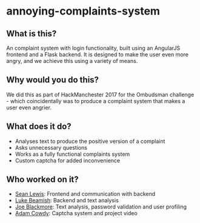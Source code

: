 # annoying-complaints-system
## What is this?
An complaint system with login functionality, built using an AngularJS frontend and a Flask
backend. It is designed to make the user even more angry, and we achieve this using a variety of
means.

## Why would you do this?
We did this as part of HackManchester 2017 for the Ombudsman challenge - which coincidentally 
was to produce a complaint system that makes a user even angrier.

## What does it do?

* Analyses text to produce the positive version of a complaint
* Asks unnecessary questions
* Works as a fully functional complaints system
* Custom captcha for added inconvenience

## Who worked on it?

*  [Sean Lewis](https://github.com/Appropriately): Frontend and communication with backend
*  [Luke Beamish](https://github.com/Beamister): Backend and text analysis
*  [Joe Blackmore](https://github.com/j-blackmore): Text analysis, password validation and user profiling
*  [Adam Cowdy](https://github.com/Acowdy): Captcha system and project video